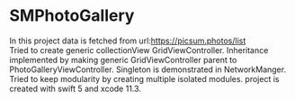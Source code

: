 # SMPhotoGallery
In this project data is fetched from url:https://picsum.photos/list  
Tried to create generic collectionView GridViewController.
Inheritance implemented by making generic GridViewController parent to PhotoGalleryViewController.
Singleton is demonstrated in NetworkManger.
Tried to keep modularity by creating multiple isolated modules.
project is created with swift 5 and xcode 11.3.

